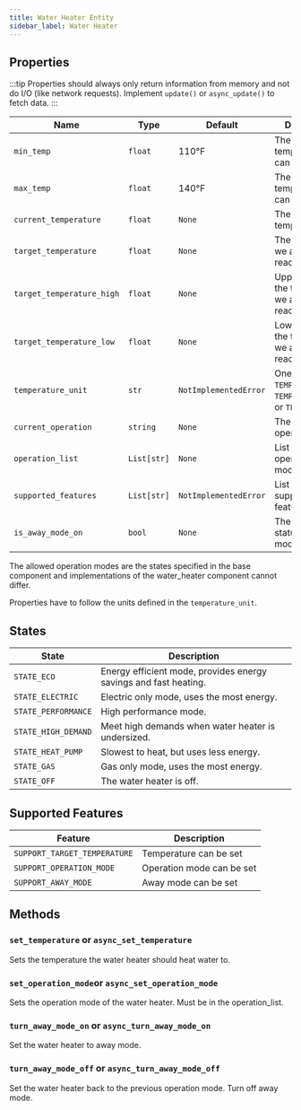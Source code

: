 ```yaml
---
title: Water Heater Entity
sidebar_label: Water Heater
---
```


## Properties

:::tip
Properties should always only return information from memory and not do I/O (like network requests). Implement `update()` or `async_update()` to fetch data.
:::

| Name                  | Type        | Default   | Description
| --------------------- | ----------- | --------- | -----------
| `min_temp`            | `float`     | 110°F     | The minimum temperature that can be set.
| `max_temp`            | `float`     | 140°F     | The maximum temperature that can be set.
| `current_temperature` | `float`     | `None`    | The current temperature.
| `target_temperature`  | `float`     | `None`    | The temperature we are trying to reach.
| `target_temperature_high` | `float` | `None`    | Upper bound of the temperature we are trying to reach.
| `target_temperature_low` | `float`  | `None`    | Lower bound of the temperature we are trying to reach.
| `temperature_unit`    | `str`       | `NotImplementedError` | One of `TEMP_CELSIUS`, `TEMP_FAHRENHEIT`, or `TEMP_KELVIN`.
| `current_operation`   | `string`    | `None`    | The current operation mode.
| `operation_list`      | `List[str]` | `None`    | List of possible operation modes.
| `supported_features`  | `List[str]` | `NotImplementedError` | List of supported features.
| `is_away_mode_on`     | `bool`      | `None`    | The current status of away mode.

The allowed operation modes are the states specified in the base component and implementations of the water_heater component cannot differ.

Properties have to follow the units defined in the `temperature_unit`.

## States

| State | Description
| ----- | -----------
| `STATE_ECO` | Energy efficient mode, provides energy savings and fast heating.
| `STATE_ELECTRIC` | Electric only mode, uses the most energy.
| `STATE_PERFORMANCE` | High performance mode.
| `STATE_HIGH_DEMAND` | Meet high demands when water heater is undersized.
| `STATE_HEAT_PUMP` | Slowest to heat, but uses less energy.
| `STATE_GAS` | Gas only mode, uses the most energy.
| `STATE_OFF` | The water heater is off.

## Supported Features

| Feature                      | Description
| ---------------------------- | -----------
| `SUPPORT_TARGET_TEMPERATURE` | Temperature can be set
| `SUPPORT_OPERATION_MODE`     | Operation mode can be set
| `SUPPORT_AWAY_MODE`          | Away mode can be set

## Methods

### `set_temperature` or `async_set_temperature`

Sets the temperature the water heater should heat water to.

### `set_operation_mode`or `async_set_operation_mode`

Sets the operation mode of the water heater. Must be in the operation_list.

### `turn_away_mode_on` or `async_turn_away_mode_on`

Set the water heater to away mode.

### `turn_away_mode_off` or `async_turn_away_mode_off`

Set the water heater back to the previous operation mode. Turn off away mode.

